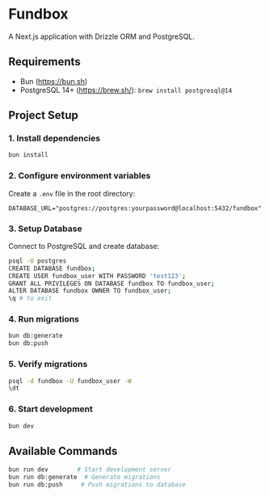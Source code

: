 # Fundbox

A Next.js application with Drizzle ORM and PostgreSQL.

## Requirements

- Bun (https://bun.sh)
- PostgreSQL 14+ (https://brew.sh/): `brew install postgresql@14`

## Project Setup

### 1. Install dependencies

```bash
bun install
```

### 2. Configure environment variables

Create a `.env` file in the root directory:

```env
DATABASE_URL="postgres://postgres:yourpassword@localhost:5432/fundbox"
```

### 3. Setup Database

Connect to PostgreSQL and create database:

```bash
psql -U postgres
CREATE DATABASE fundbox;
CREATE USER fundbox_user WITH PASSWORD 'test123';
GRANT ALL PRIVILEGES ON DATABASE fundbox TO fundbox_user;
ALTER DATABASE fundbox OWNER TO fundbox_user;
\q # to exit
```

### 4. Run migrations

```bash
bun db:generate
bun db:push
```

### 5. Verify migrations

```bash
psql -d fundbox -U fundbox_user -W
\dt
```

### 6. Start development

```bash
bun dev
```

## Available Commands

```bash
bun run dev        # Start development server
bun run db:generate  # Generate migrations
bun run db:push     # Push migrations to database
```

